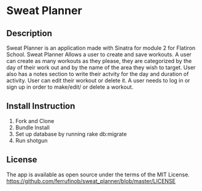 # Sweat Planner

## Description

Sweat Planner is an application made with Sinatra for module 2 for Flatiron School.
Sweat Planner Allows a user to create and save workouts. A user can create as many workouts as they please, they are categorized by the day of their work out and by the name of the area they wish to target. User also has a notes section to write their actvity for the day and duration of activity. User can edit their workout or delete it. A user needs to log in or sign up in order to make/edit/ or delete a workout.

## Install Instruction

1. Fork and Clone
2. Bundle Install
3. Set up database by running rake db:migrate
4. Run shotgun

## License

The app is available as open source under the terms of the MIT License.
https://github.com/ferrufinob/sweat_planner/blob/master/LICENSE
